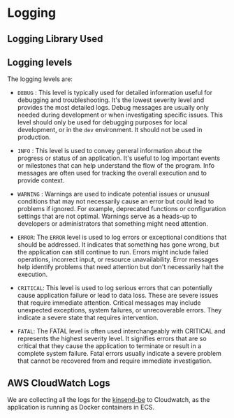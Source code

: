 # Logging


## Logging Library Used


## Logging levels

The logging levels are:

* `DEBUG` : This level is typically used for detailed information useful for debugging and troubleshooting. 
  It's the lowest severity level and provides the most detailed logs. Debug messages are usually only needed during
  development or when investigating specific issues.
  This level should only be used for debugging purposes for local development, or in the `dev` environment.
  It should not be used in production.

* `INFO` : This level is used to convey general information about the progress or status of an application.
  It's useful to log important events or milestones that can help understand the flow of the program. Info messages are
  often used for tracking the overall execution and to provide context.

* `WARNING` : Warnings are used to indicate potential issues or unusual conditions that may not necessarily cause an
  error but could lead to problems if ignored. For example, deprecated functions or configuration settings that are not
  optimal. Warnings serve as a heads-up to developers or administrators that something might need attention.

* `ERROR`: The `ERROR` level is used to log errors or exceptional conditions that should be addressed. It indicates that
  something has gone wrong, but the application can still continue to run. Errors might include failed operations,
  incorrect input, or resource unavailability. Error messages help identify problems that need attention but don't
  necessarily halt the execution.

* `CRITICAL`: This level is used to log serious errors that can potentially cause application failure or lead to
  data loss. These are severe issues that require immediate attention. Critical messages may include unexpected
  exceptions, system failures, or unrecoverable errors. They indicate a severe state that requires intervention.

* `FATAL`: The FATAL level is often used interchangeably with CRITICAL and represents the highest severity level.
  It signifies errors that are so critical that they cause the application to terminate or result in a complete system
  failure. Fatal errors usually indicate a severe problem that cannot be recovered from and require
  immediate investigation.

## AWS CloudWatch Logs

We are collecting all the logs for the [kinsend-be](https://github.com/kinsend/kinsend-be) to Cloudwatch, as the
application is running as Docker containers in ECS.
